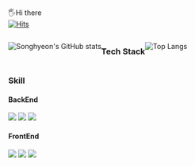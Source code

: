 🖐Hi there  
[![Hits](https://hits.seeyoufarm.com/api/count/incr/badge.svg?url=https%3A%2F%2Fhits.seeyoufarm.com%2Fshyeon4643&count_bg=%2379C83D&title_bg=%23555555&icon=&icon_color=%23E7E7E7&title=hits&edge_flat=false)](https://hits.seeyoufarm.com)

<div style="display:flex;">
 
![Songhyeon's GitHub stats](https://github-readme-stats.vercel.app/api?username=shyeon4643&show_icons=true&theme=dark)

### Tech Stack
![Top Langs](https://github-readme-stats.vercel.app/api/top-langs/?username=shyeon4643&layout=compact)

</div>

<div>
 
### Skill

#### BackEnd

<img src="https://img.shields.io/badge/SPRING-80ea6e?style=flat&logo=Spring&logoColor=white"/>
<img src="https://img.shields.io/badge/JAVA-4479a1?style=flat&logo=JAVA&logoColor=white"/>
<img src="https://img.shields.io/badge/MYSQL-4479a1?style=flat&logo=Mysql&logoColor=white"/>

#### FrontEnd

<img src="https://img.shields.io/badge/REACT-61DAFB?style=flat&logo=React&logoColor=white"/>
<img src="https://img.shields.io/badge/HTML-e34f26?style=flat&logo=HTML&logoColor=white"/>
<img src="https://img.shields.io/badge/CSS-239120?style=flat&logo=CSS&logoColor=white"/>

</div>
